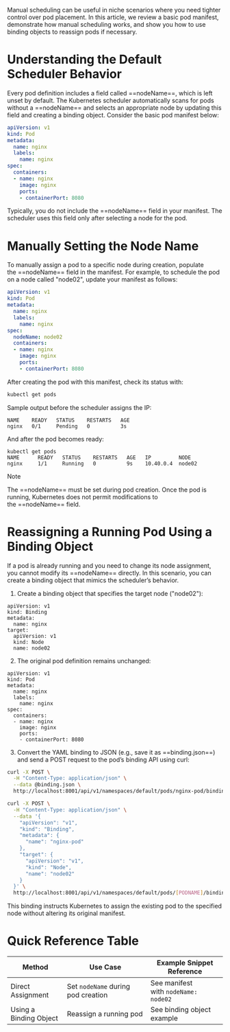 Manual scheduling can be useful in niche scenarios where you need tighter control over pod placement. In this article, we review a basic pod manifest, demonstrate how manual scheduling works, and show you how to use binding objects to reassign pods if necessary.

# Understanding the Default Scheduler Behavior

Every pod definition includes a field called ==nodeName==, which is left unset by default. The Kubernetes scheduler automatically scans for pods without a ==nodeName== and selects an appropriate node by updating this field and creating a binding object. Consider the basic pod manifest below:

```yaml
apiVersion: v1
kind: Pod
metadata:
  name: nginx
  labels:
    name: nginx
spec:
  containers:
  - name: nginx
    image: nginx
    ports:
    - containerPort: 8080
```

Typically, you do not include the ==nodeName== field in your manifest. The scheduler uses this field only after selecting a node for the pod.

# Manually Setting the Node Name

To manually assign a pod to a specific node during creation, populate the ==nodeName== field in the manifest. For example, to schedule the pod on a node called "node02", update your manifest as follows:

```yaml
apiVersion: v1
kind: Pod
metadata:
  name: nginx
  labels:
    name: nginx
spec:
  nodeName: node02
  containers:
  - name: nginx
    image: nginx
    ports:
    - containerPort: 8080
```

After creating the pod with this manifest, check its status with:

```bash
kubectl get pods
```

Sample output before the scheduler assigns the IP:

```
NAME    READY   STATUS    RESTARTS   AGE
nginx   0/1     Pending   0          3s
```

And after the pod becomes ready:

```
kubectl get pods
NAME      READY   STATUS    RESTARTS   AGE   IP         NODE
nginx     1/1     Running   0          9s    10.40.0.4  node02
```


> [!Note]
> The ==nodeName== must be set during pod creation. Once the pod is running, Kubernetes does not permit modifications to the ==nodeName== field.

# Reassigning a Running Pod Using a Binding Object

If a pod is already running and you need to change its node assignment, you cannot modify its ==nodeName== directly. In this scenario, you can create a binding object that mimics the scheduler’s behavior.

1. Create a binding object that specifies the target node ("node02"):
    
```
apiVersion: v1
kind: Binding
metadata:
  name: nginx
target:
  apiVersion: v1
  kind: Node
  name: node02
```
    
2. The original pod definition remains unchanged:
    
```
apiVersion: v1
kind: Pod
metadata:
  name: nginx
  labels:
    name: nginx
spec:
  containers:
  - name: nginx
    image: nginx
    ports:
    - containerPort: 8080
```
    
3. Convert the YAML binding to JSON (e.g., save it as ==binding.json==) and send a POST request to the pod’s binding API using curl:
    
```bash
curl -X POST \
  -H "Content-Type: application/json" \
  --data @binding.json \
  http://localhost:8001/api/v1/namespaces/default/pods/nginx-pod/binding
```

```bash
curl -X POST \
  -H "Content-Type: application/json" \
  --data '{
    "apiVersion": "v1",
    "kind": "Binding",
    "metadata": {
      "name": "nginx-pod"
    },
    "target": {
      "apiVersion": "v1",
      "kind": "Node",
      "name": "node02"
    }
  }' \
  http://localhost:8001/api/v1/namespaces/default/pods/[PODNAME]/binding
```

This binding instructs Kubernetes to assign the existing pod to the specified node without altering its original manifest.

# Quick Reference Table

| Method                 | Use Case                           | Example Snippet Reference            |
| ---------------------- | ---------------------------------- | ------------------------------------ |
| Direct Assignment      | Set `nodeName` during pod creation | See manifest with `nodeName: node02` |
| Using a Binding Object | Reassign a running pod             | See binding object example           |
